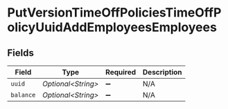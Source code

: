 # PutVersionTimeOffPoliciesTimeOffPolicyUuidAddEmployeesEmployees


## Fields

| Field               | Type                | Required            | Description         |
| ------------------- | ------------------- | ------------------- | ------------------- |
| `uuid`              | *Optional\<String>* | :heavy_minus_sign:  | N/A                 |
| `balance`           | *Optional\<String>* | :heavy_minus_sign:  | N/A                 |